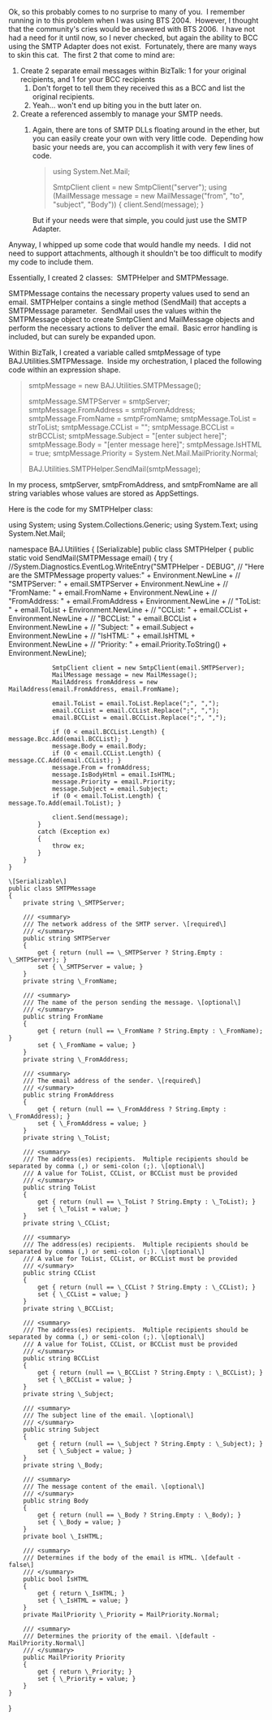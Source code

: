 
Ok, so this probably comes to no surprise to many of you.  I remember running in to this problem when I was using BTS 2004.  However, I thought that the community's cries would be answered with BTS 2006.  I have not had a need for it until now, so I never checked, but again the ability to BCC using the SMTP Adapter does not exist.  Fortunately, there are many ways to skin this cat.  The first 2 that come to mind are:

1. Create 2 separate email messages within BizTalk: 1 for your original recipients, and 1 for your BCC recipients
    1. Don't forget to tell them they received this as a BCC and list the original recipients.
    2. Yeah... won't end up biting you in the butt later on.
2. Create a referenced assembly to manage your SMTP needs.
    1. Again, there are tons of SMTP DLLs floating around in the ether, but you can easily create your own with very little code.  Depending how basic your needs are, you can accomplish it with very few lines of code.
        
        > using System.Net.Mail;
        > 
        > SmtpClient client = new SmtpClient("server"); using (MailMessage message = new MailMessage("from", "to", "subject", "Body")) { client.Send(message); }
        
        But if your needs were that simple, you could just use the SMTP Adapter.

Anyway, I whipped up some code that would handle my needs.  I did not need to support attachments, although it shouldn't be too difficult to modify my code to include them.

Essentially, I created 2 classes:  SMTPHelper and SMTPMessage.

SMTPMessage contains the necessary property values used to send an email. SMTPHelper contains a single method (SendMail) that accepts a SMTPMessage parameter.  SendMail uses the values within the SMTPMessage object to create SmtpClient and MailMessage objects and perform the necessary actions to deliver the email.  Basic error handling is included, but can surely be expanded upon.

Within BizTalk, I created a variable called smtpMessage of type BAJ.Utilities.SMTPMessage.  Inside my orchestration, I placed the following code within an expression shape.

> smtpMessage = new BAJ.Utilities.SMTPMessage();
> 
> smtpMessage.SMTPServer = smtpServer; smtpMessage.FromAddress = smtpFromAddress; smtpMessage.FromName = smtpFromName; smtpMessage.ToList = strToList; smtpMessage.CCList = ""; smtpMessage.BCCList = strBCCList; smtpMessage.Subject = "\[enter subject here\]"; smtpMessage.Body = "\[enter message here\]"; smtpMessage.IsHTML = true; smtpMessage.Priority = System.Net.Mail.MailPriority.Normal;
> 
> BAJ.Utilities.SMTPHelper.SendMail(smtpMessage);

In my process, smtpServer, smtpFromAddress, and smtpFromName are all string variables whose values are stored as AppSettings.

Here is the code for my SMTPHelper class:

using System;
using System.Collections.Generic;
using System.Text;
using System.Net.Mail;

namespace BAJ.Utilities
{
    \[Serializable\]
    public class SMTPHelper
    {
        public static void SendMail(SMTPMessage email)
        {
            try
            {
                //System.Diagnostics.EventLog.WriteEntry("SMTPHelper - DEBUG",
                //    "Here are the SMTPMessage property values:" + Environment.NewLine +
                //    "SMTPServer: " + email.SMTPServer + Environment.NewLine +
                //    "FromName: " + email.FromName + Environment.NewLine +
                //    "FromAddress: " + email.FromAddress + Environment.NewLine +
                //    "ToList: " + email.ToList + Environment.NewLine +
                //    "CCList: " + email.CCList + Environment.NewLine +
                //    "BCCList: " + email.BCCList + Environment.NewLine +
                //    "Subject: " + email.Subject + Environment.NewLine +
                //    "IsHTML: " + email.IsHTML + Environment.NewLine +
                //    "Priority: " + email.Priority.ToString() + Environment.NewLine);

                SmtpClient client = new SmtpClient(email.SMTPServer);
                MailMessage message = new MailMessage();
                MailAddress fromAddress = new MailAddress(email.FromAddress, email.FromName);

                email.ToList = email.ToList.Replace(";", ",");
                email.CCList = email.CCList.Replace(";", ",");
                email.BCCList = email.BCCList.Replace(";", ",");

                if (0 < email.BCCList.Length) { message.Bcc.Add(email.BCCList); }
                message.Body = email.Body;
                if (0 < email.CCList.Length) { message.CC.Add(email.CCList); }
                message.From = fromAddress;
                message.IsBodyHtml = email.IsHTML;
                message.Priority = email.Priority;
                message.Subject = email.Subject;
                if (0 < email.ToList.Length) { message.To.Add(email.ToList); }

                client.Send(message);
            }
            catch (Exception ex)
            {
                throw ex;
            }
        }
    }

    \[Serializable\]
    public class SMTPMessage
    {
        private string \_SMTPServer;

        /// <summary>
        /// The network address of the SMTP server. \[required\]
        /// </summary>
        public string SMTPServer
        {
            get { return (null == \_SMTPServer ? String.Empty : \_SMTPServer); }
            set { \_SMTPServer = value; }
        }
        private string \_FromName;

        /// <summary>
        /// The name of the person sending the message. \[optional\]
        /// </summary>
        public string FromName
        {
            get { return (null == \_FromName ? String.Empty : \_FromName); }
            set { \_FromName = value; }
        }
        private string \_FromAddress;

        /// <summary>
        /// The email address of the sender. \[required\]
        /// </summary>
        public string FromAddress
        {
            get { return (null == \_FromAddress ? String.Empty : \_FromAddress); }
            set { \_FromAddress = value; }
        }
        private string \_ToList;

        /// <summary>
        /// The address(es) recipients.  Multiple recipients should be separated by comma (,) or semi-colon (;). \[optional\]
        /// A value for ToList, CCList, or BCCList must be provided
        /// </summary>
        public string ToList
        {
            get { return (null == \_ToList ? String.Empty : \_ToList); }
            set { \_ToList = value; }
        }
        private string \_CCList;

        /// <summary>
        /// The address(es) recipients.  Multiple recipients should be separated by comma (,) or semi-colon (;). \[optional\]
        /// A value for ToList, CCList, or BCCList must be provided
        /// </summary>
        public string CCList
        {
            get { return (null == \_CCList ? String.Empty : \_CCList); }
            set { \_CCList = value; }
        }
        private string \_BCCList;

        /// <summary>
        /// The address(es) recipients.  Multiple recipients should be separated by comma (,) or semi-colon (;). \[optional\]
        /// A value for ToList, CCList, or BCCList must be provided
        /// </summary>
        public string BCCList
        {
            get { return (null == \_BCCList ? String.Empty : \_BCCList); }
            set { \_BCCList = value; }
        }
        private string \_Subject;

        /// <summary>
        /// The subject line of the email. \[optional\]
        /// </summary>
        public string Subject
        {
            get { return (null == \_Subject ? String.Empty : \_Subject); }
            set { \_Subject = value; }
        }
        private string \_Body;

        /// <summary>
        /// The message content of the email. \[optional\]
        /// </summary>
        public string Body
        {
            get { return (null == \_Body ? String.Empty : \_Body); }
            set { \_Body = value; }
        }
        private bool \_IsHTML;

        /// <summary>
        /// Determines if the body of the email is HTML. \[default - false\]
        /// </summary>
        public bool IsHTML
        {
            get { return \_IsHTML; }
            set { \_IsHTML = value; }
        }
        private MailPriority \_Priority = MailPriority.Normal;

        /// <summary>
        /// Determines the priority of the email. \[default - MailPriority.Normal\]
        /// </summary>
        public MailPriority Priority
        {
            get { return \_Priority; }
            set { \_Priority = value; }
        }
    }
}
